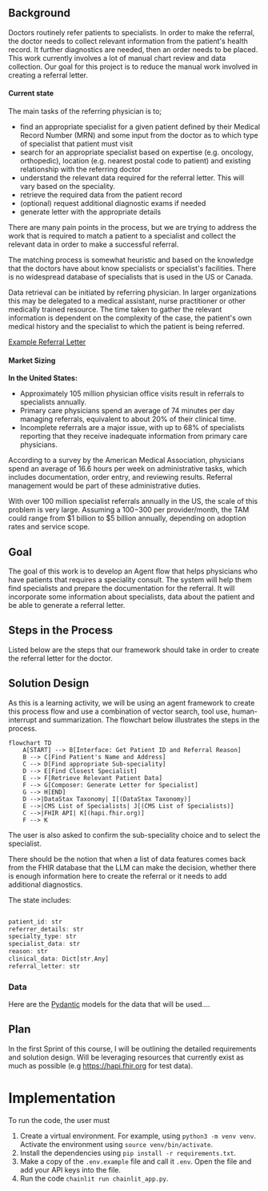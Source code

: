 ## Background
Doctors routinely refer patients to specialists. In order to make the referral, the doctor needs to collect relevant information from the patient's health record. It further diagnostics are needed, then an order needs to be placed. This work currently involves a lot of manual chart review and data collection. Our goal for this project is to reduce the manual work involved in creating a referral letter. 

#### Current state

The main tasks of the referring physician is to;
- find an appropriate specialist for a given patient defined by their Medical Record Number (MRN) and some input from the doctor as to which type of specialist that patient must visit
- search for an appropriate specialist based on expertise (e.g. oncology, orthopedic), location (e.g. nearest postal code to patient) and existing relationship with the referring doctor 
- understand the relevant data required for the referral letter. This will vary based on the speciality.
- retrieve the required data from the patient record
- (optional) request additional diagnostic exams if needed
- generate letter with the appropriate details

There are many pain points in the process, but we are trying to address the work that is required to match a patient to a specialist and collect the relevant data in order to make a successful referral. 

The matching process is somewhat heuristic and based on the knowledge that the doctors have about know specialists or specialist's facilities. There is no widespread database of specialists that is used in the US or Canada.

Data retrieval can be initiated by referring physician. In larger organizations this may be delegated to a medical assistant, nurse practitioner or other medically trained resource. The time taken to gather the relevant information is dependent on the complexity of the case, the patient's own medical history and the specialist to which the patient is being referred.

[Example Referral Letter](https://www.sahealth.sa.gov.au/wps/wcm/connect/17574169-f2f5-4c96-bc2a-e17385a52940/Cardiology+Referral+Letter.pdf?MOD=AJPERES&amp;CACHEID=ROOTWORKSPACE-17574169-f2f5-4c96-bc2a-e17385a52940-obVto9v)

#### Market Sizing
**In the United States:**

- Approximately 105 million physician office visits result in referrals to specialists annually.
- Primary care physicians spend an average of 74 minutes per day managing referrals, equivalent to about 20% of their clinical time.
- Incomplete referrals are a major issue, with up to 68% of specialists reporting that they receive inadequate information from primary care physicians.

According to a survey by the American Medical Association, physicians spend an average of 16.6 hours per week on administrative tasks, which includes documentation, order entry, and reviewing results. Referral management would be part of these administrative duties.

With over 100 million specialist referrals annually in the US, the scale of this problem is very large. Assuming a $100-$300 per provider/month, the TAM could range from $1 billion to $5 billion annually, depending on adoption rates and service scope.

## Goal
The goal of this work is to develop an Agent flow that helps physicians who have patients that requires a speciality consult. The system will help them find specialists and prepare the documentation for the referral. It will incorporate some information about specialists, data about the patient and be able to generate a referral letter.

## Steps in the Process
Listed below are the steps that our framework should take in order to create the referral letter for the doctor.

## Solution Design
As this is a learning activity, we will be using an agent framework to create this process flow and use a combination of vector search, tool use, human-interrupt and summarization. The flowchart below illustrates the steps in the process.

```mermaid
flowchart TD 
	A[START] --> B[Interface: Get Patient ID and Referral Reason] 
	B --> C[Find Patient's Name and Address] 
	C --> D[Find appropriate Sub-speciality] 
	D --> E[Find Closest Specialist] 
	E --> F[Retrieve Relevant Patient Data] 
	F --> G[Composer: Generate Letter for Specialist] 
	G --> H[END] 
	D -->|DataStax Taxonomy| I[(DataStax Taxonomy)] 
	E -->|CMS List of Specialists| J[(CMS List of Specialists)] 
	C -->|FHIR API| K[(hapi.fhir.org)]
	F --> K
```
The user is also asked to confirm the sub-speciality choice and to select the specialist.

There should be the notion that when a list of data features comes back from the FHIR database that the LLM can make the decision, whether there is enough information here to create the referral or it needs to add additional diagnostics.

The state includes:
```jsx

patient_id: str
referrer_details: str
specialty_type: str
specialist_data: str
reason: str
clinical_data: Dict[str,Any]
referral_letter: str

```

### Data

Here are the [Pydantic](https://docs.pydantic.dev/latest/) models for the data that will be used....

## Plan
In the first Sprint of this course, I will be outlining the detailed requirements and solution design. Will be leveraging resources that currently exist as much as possible (e.g https://hapi.fhir.org for test data). 

# Implementation
To run the code, the user must
1. Create a virtual environment. For example, using `python3 -m venv venv`. Activate the environment using `source venv/bin/activate`.
2. Install the dependencies using `pip install -r requirements.txt`.
3. Make a copy of the `.env.example` file and call it `.env`. Open the file and add your API keys into the file.
4. Run the code `chainlit run chainlit_app.py`.
